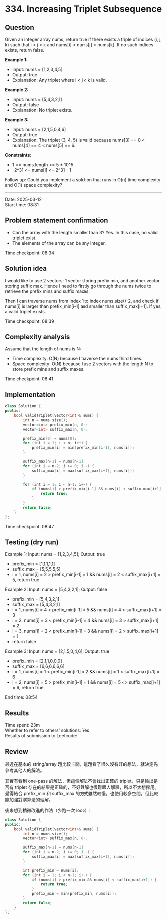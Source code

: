 # 334. Increasing Triplet Subsequence

## Question

Given an integer array nums, return true if there exists a triple of indices (i, j, k) such that i < j < k and nums[i] < nums[j] < nums[k]. If no such indices exists, return false.  

**Example 1:**  
- Input: nums = [1,2,3,4,5]
- Output: true
- Explanation: Any triplet where i < j < k is valid.

**Example 2:**  
- Input: nums = [5,4,3,2,1]
- Output: false
- Explanation: No triplet exists.

**Example 3:**  
- Input: nums = [2,1,5,0,4,6]
- Output: true
- Explanation: The triplet (3, 4, 5) is valid because nums[3] == 0 < nums[4] == 4 < nums[5] == 6.

**Constraints:**  
- 1 <= nums.length <= 5 * 10^5
- -2^31 <= nums[i] <= 2^31 - 1

Follow up: Could you implement a solution that runs in O(n) time complexity and O(1) space complexity?  

---
Date: 2025-03-12  
Start time: 08:31  

## Problem statement confirmation

- Can the array with the length smaller than 3? Yes. In this case, no valid triplet exist.
- The elements of the array can be any integer.

Time checkpoint: 08:34  

## Solution idea

I would like to use 2 vectors: 1 vector storing prefix min, and another vector storing suffix max. Hence I need to firstly go through the nums twice to retrieve the prefix mins and suffix maxes.  

Then I can traverse nums from index 1 to index nums.size()-2, and check if nums[i] is larger than prefix_min[i-1] and smaller than suffix_max[i+1]. If yes, a valid triplet exists.  

Time checkpoint: 08:39  

## Complexity analysis

Assume that the length of nums is N:
- Time complexity: O(N) because I traverse the nums third times.
- Space complexity: O(N) because I use 2 vectors with the length N to store prefix mins and suffix maxes.

Time checkpoint: 08:41  

## Implementation

```cpp
class Solution {
public:
    bool validTriplet(vector<int>& nums) {
        int n = nums.size();
        vector<int> prefix_min(n, 0);
        vector<int> suffix_max(n, 0);

        prefix_min[0] = nums[0];
        for (int i = 1; i < n; i++) {
            prefix_min[i] = min(prefix_min[i-1], nums[i]);
        }

        suffix_max[n-1] = nums[n-1];
        for (int i = n-2; i >= 0; i--) {
            suffix_max[i] = max(suffix_max[i+1], nums[i]);
        }

        for (int i = 1; i < n-1; i++) {
            if (nums[i] > prefix_min[i-1] && nums[i] < suffix_max[i+1]) {
                return true;
            }
        }
        return false;
    }
};
```

Time checkpoint: 08:47  

## Testing (dry run)

Example 1: Input: nums = [1,2,3,4,5]; Output: true
- prefix_min = [1,1,1,1,1]
- suffix_max = [5,5,5,5,5]
- i = 1, nums[i] = 2 > prefix_min[i-1] = 1 && nums[i] = 2 < suffix_max[i+1] = 5, return true

Example 2: Input: nums = [5,4,3,2,1]; Output: false
- prefix_min = [5,4,3,2,1]
- suffix_max = [5,4,3,2,1]
- i = 1, nums[i] = 4 < prefix_min[i-1] = 5 && nums[i] = 4 > suffix_max[i+1] = 3
- i = 2, nums[i] = 3 < prefix_min[i-1] = 4 && nums[i] = 3 > suffix_max[i+1] = 2
- i = 3, nums[i] = 2 < prefix_min[i-1] = 3 && nums[i] = 2 > suffix_max[i+1] = 1
- return false

Example 3: Input: nums = [2,1,5,0,4,6]; Output: true
- prefix_min = [2,1,1,0,0,0]
- suffix_max = [6,6,6,6,6,6]
- i = 1, nums[i] = 1 < prefix_min[i-1] = 2 && nums[i] = 1 < suffix_max[i+1] = 6
- i = 2, nums[i] = 5 > prefix_min[i-1] = 1 && nums[i] = 5 <> suffix_max[i+1] = 6, return true

End time: 08:54  

## Results

Time spent: 23m  
Whether to refer to others' solutions: Yes  
Results of submission to Leetcode:  

## Review

最近在基本的 string/array 題比較卡關，這題看了很久沒有好的想法，就決定先參考其他人的解法。  

其實有看到 one-pass 的解法，但這個解法不會找出正確的 triplet，只是輸出是否有 triplet 存在的結果是正確的，不好理解也很難跟人解釋，所以不太想採用。覺得結合 prefix_min 和 suffix_max 的方式雖然較慢，也使用較多空間，但比較能加強對演算法的理解。   

後來想到稍微改進的作法（少跑一次 loop）：
```cpp
class Solution {
public:
    bool validTriplet(vector<int>& nums) {
        int n = nums.size();
        vector<int> suffix_max(n, 0);

        suffix_max[n-1] = nums[n-1];
        for (int i = n-2; i >= 0; i--) {
            suffix_max[i] = max(suffix_max[i+1], nums[i]);
        }

        int prefix_min = nums[i];
        for (int i = 1; i < n-1; i++) {
            if (nums[i] > prefix_min && nums[i] < suffix_max[i+1]) {
                return true;
            }
            prefix_min = min(prefix_min, nums[i]);
        }
        return false;
    }
};
```